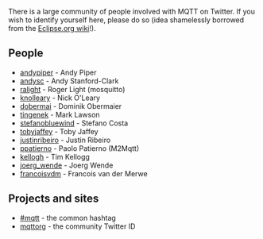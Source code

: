 There is a large community of people involved with MQTT on Twitter. If you wish to identify yourself here, please do so (idea shamelessly borrowed from the [Eclipse.org wiki](http://wiki.eclipse.org/Twitter)!).

## People

*  [andypiper](http://twitter.com/andypiper) - Andy Piper
*  [andysc](http://twitter.com/andysc) - Andy Stanford-Clark
*  [ralight](http://twitter.com/ralight) - Roger Light (mosquitto)
*  [knolleary](http://twitter.com/knolleary) - Nick O'Leary
*  [dobermai](http://twitter.com/dobermai) - Dominik Obermaier
*  [tingenek](http://twitter.com/tingenek) - Mark Lawson
*  [stefanobluewind](http://twitter.com/stefanobluewind) - Stefano Costa
*  [tobyjaffey](http://twitter.com/tobyjaffey) - Toby Jaffey
*  [justinribeiro](http://twitter.com/justinribeiro) - Justin Ribeiro
*  [ppatierno](http://twitter.com/ppatierno) - Paolo Patierno (M2Mqtt)
*  [kellogh](http://twitter.com/kellogh) - Tim Kellogg
*  [joerg_wende](http://twitter.com/joerg_wende) - Joerg Wende
*  [francoisvdm](https://twitter.com/francoisvdmerwe) - Francois van der Merwe

## Projects and sites

*  [#mqtt](http://twitter.com/search/realtime/%23mqtt) - the common hashtag
*  [mqttorg](http://twitter.com/mqttorg) - the community Twitter ID